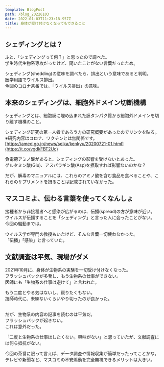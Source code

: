```yaml
---
template: BlogPost
path: /blog_20220103
date: 2022-01-03T11:23:18.957Z
title: 身体が受け付けなくなってもできること
---
```

## シェディングとは？

ふと、「シェディングって何？」と思ったので調べた。\
学生時代生物系専攻だったけど、聞いたことがない言葉だったため。

シェディング(shedding)の意味を調べたら、排出という意味であると判明。\
医学用語でウイルス排出。\
今回のコロナ茶番では、「ウイルス排出」の意味。

## 本来のシェディングは、細胞外ドメイン切断機構

シェディングとは、細胞膜に埋め込まれた膜タンパク質から細胞外ドメインを切り離す機構のこと。

シェディング研究の第一人者であろう方の研究概要があったのでリンクを貼る。\
※研究内容はコロナ、ワクチンとは無関係です。\
[https://amed.go.jp/news/seika/kenkyu/20200721-01.html](https://t.co/vgdkFBT2Uc)

負電荷アミノ酸があると、シェディングの影響を受けないとあった。\
グルタミン酸(Glu)、アスパラギン酸(Asp)を摂取すれば影響ないのかな？

だが、解毒のマニュアルには、これらのアミノ酸を含む食品を食べることや、これらのサプリメントを摂ることは記載されていなかった。

## マスコミよ、伝わる言葉を使ってくなんしょ

接種者から非接種者へと感染が広がるのは、伝播(spread)の方が意味が近い。\
ウイルスが伝播することを「シェディング」と言った人に会ったことがない。\
今回の騒動までは。

ウイルス学が専門の教授もいたけど、そんな言葉一切使わなかった。\
「伝播」「感染」と言っていた。

## 文献調査は平気、現場がダメ

2021年10月に、身体が生物系の実験を一切受け付けなくなった。\
フラッシュバックが多発し、もう生物系の仕事ができない。\
医師にも「生物系の仕事は避けて」と言われた。

もう二度とやる気はないし、戻りたくもない。\
技師時代に、未練ないくらいやり切ったのが良かった。

\
だが、生物系の内容の記事を読むのは平気だ。\
フラッシュバックが起きない。\
これは意外だった。

「二度と生物系の仕事はしたくない。興味がない」と思っていたが、文献調査には何ら抵抗がない。

今回の茶番に限って言えば、データ調査や情報収集が簡単だったってことかな。\
テレビや新聞など、マスコミの不安煽動を完全無視できるメリットは大きい。
